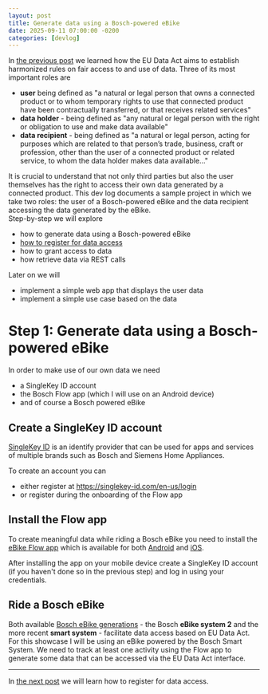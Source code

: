 ```yaml
---
layout: post
title: Generate data using a Bosch-powered eBike
date: 2025-09-11 07:00:00 -0200
categories: [devlog]
---
```


In [the previous post](https://open-ebike.github.io/devlog/2025/09/10/the-implications-of-eu-data-act.html) we learned how the EU Data Act aims to establish harmonized rules on fair access to and use of data.
Three of its most important roles are

* **user** being defined as "a natural or legal person that owns a connected product or to whom temporary rights to use that connected product have been contractually transferred, or that receives related services"
* **data holder** - being defined as "any natural or legal person with the right or obligation to use and make data available"
* **data recipient** - being defined as "a natural or legal person, acting for purposes which are related to that person’s trade, business, craft or profession, other than the user of a connected product or related service, to whom the data holder makes data available..."

It is crucial to understand that not only third parties but also the user themselves has the right to access their own data generated by a connected product.
This dev log documents a sample project in which we take two roles: the user of a Bosch-powered eBike and the data recipient accessing the data generated by the eBike.  
Step-by-step we will explore

- how to generate data using a Bosch-powered eBike
- [how to register for data access](https://open-ebike.github.io/devlog/2025/09/12/register-for-data-access.html)
- how to grant access to data
- how retrieve data via REST calls

Later on we will

- implement a simple web app that displays the user data
- implement a simple use case based on the data

# Step 1: Generate data using a Bosch-powered eBike

In order to make use of our own data we need

- a SingleKey ID account
- the Bosch Flow app (which I will use on an Android device)
- and of course a Bosch powered eBike

## Create a SingleKey ID account

[SingleKey ID](https://singlekey-id.com/) is an identify provider that can be used for apps and services of multiple brands such as Bosch and Siemens Home Appliances.

To create an account you can

- either register at https://singlekey-id.com/en-us/login
- or register during the onboarding of the Flow app

## Install the Flow app

To create meaningful data while riding a Bosch eBike you need to install the [eBike Flow app](https://www.bosch-ebike.com/de/produkte/ebike-flow-app) which is available for both [Android](https://play.google.com/store/apps/details?id=com.bosch.ebike.onebikeapp&amp;hl=de&amp;gl=de) and [iOS](https://apps.apple.com/de/app/ebike-flow/id1559900907).

After installing the app on your mobile device create a SingleKey ID account (if you haven't done so in the previous step) and log in using your credentials.

## Ride a Bosch eBike

Both available [Bosch eBike generations](https://www.bosch-ebike.com/us/products/overview) - the Bosch **eBike system 2** and the more recent **smart system** - facilitate data access based on EU Data Act. For this showcase I will be using an eBike powered by the Bosch Smart System.
We need to track at least one activity using the Flow app to generate some data that can be accessed via the EU Data Act interface.

---

In [the next post](https://open-ebike.github.io/devlog/2025/09/12/register-for-data-access.html) we will learn how to register for data access.
